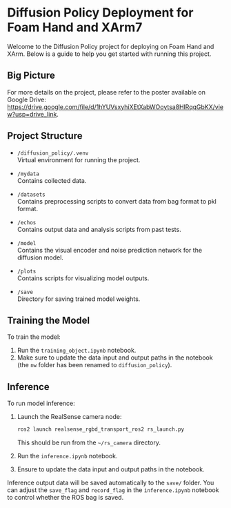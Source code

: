 # Diffusion Policy Deployment for Foam Hand and XArm7

Welcome to the Diffusion Policy project for deploying on Foam Hand and XArm. Below is a guide to help you get started with running this project.

## Big Picture

For more details on the project, please refer to the poster available on Google Drive: https://drive.google.com/file/d/1hYUVsxyhiXEtXabWOoytsa8HlRqqGbKX/view?usp=drive_link.

## Project Structure

- `/diffusion_policy/.venv`  
  Virtual environment for running the project.

- `/mydata`  
  Contains collected data.

- `/datasets`  
  Contains preprocessing scripts to convert data from bag format to pkl format.

- `/echos`  
  Contains output data and analysis scripts from past tests.

- `/model`  
  Contains the visual encoder and noise prediction network for the diffusion model.

- `/plots`  
  Contains scripts for visualizing model outputs.

- `/save`  
  Directory for saving trained model weights.

## Training the Model

To train the model:

1. Run the `training_object.ipynb` notebook.
2. Make sure to update the data input and output paths in the notebook (the `nw` folder has been renamed to `diffusion_policy`).

## Inference

To run model inference:

1. Launch the RealSense camera node:
   ```bash
   ros2 launch realsense_rgbd_transport_ros2 rs_launch.py
   ```
   This should be run from the `~/rs_camera` directory.

2. Run the `inference.ipynb` notebook.
3. Ensure to update the data input and output paths in the notebook. 

Inference output data will be saved automatically to the `save/` folder. You can adjust the `save_flag` and `record_flag` in the `inference.ipynb` notebook to control whether the ROS bag is saved.


